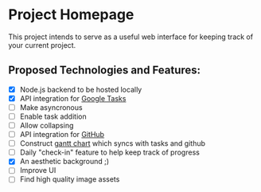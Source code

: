# Project Homepage

This project intends to serve as a useful web interface for keeping track of your current project. 

## Proposed Technologies and Features:
* [x] Node.js backend to be hosted locally 
* [x] API integration for [Google Tasks](https://developers.google.com/tasks/) 
* [ ] Make asyncronous 
* [ ] Enable task addition
* [ ] Allow collapsing
* [ ] API integration for [GitHub](https://developer.github.com/v3/)
* [ ] Construct [gantt chart](https://developers.google.com/chart/interactive/docs/gallery/ganttchart) which syncs with tasks and github
* [ ] Daily "check-in" feature to help keep track of progress
* [x] An aesthetic background ;)
* [ ] Improve UI
* [ ] Find high quality image assets
